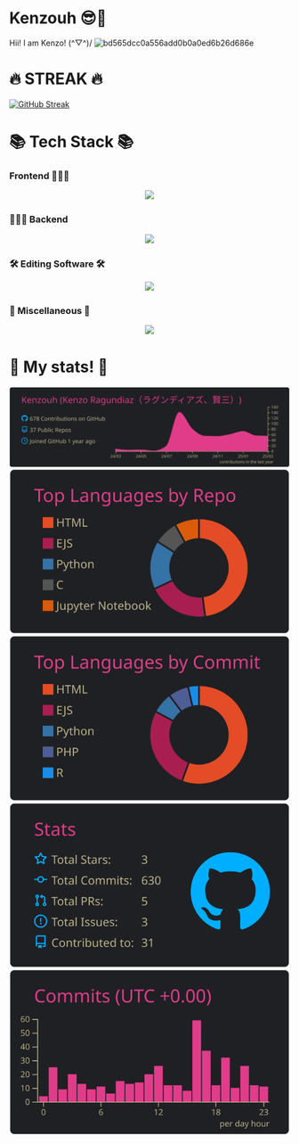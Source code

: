 # Kenzouh 😎🌸

Hii! I am Kenzo! (^▽^)/
![bd565dcc0a556add0b0a0ed6b26d686e](https://github.com/user-attachments/assets/6865f995-10b0-4cca-a114-028c631498de)

# 🔥 STREAK 🔥
[![GitHub Streak](https://github-readme-streak-stats-mu-drab.vercel.app?user=Kenzouh&theme=monokai-metallian)](https://git.io/streak-stats)

# 📚 Tech Stack 📚

### Frontend 👨🏻‍💻

<p align="center">
  <a href="https://skillicons.dev">
    <img src="https://skillicons.dev/icons?i=html,css,js,tailwind,react,npm" />
  </a>
</p>

### 🕵🏻‍♂️ Backend

<p align="center">
  <a href="https://skillicons.dev">
    <img src="https://skillicons.dev/icons?i=nodejs,express,php,mysql,py" />
  </a>
</p>

### 🛠️ Editing Software 🛠️

<p align="center">
  <a href="https://skillicons.dev">
    <img src="https://skillicons.dev/icons?i=ps,pr" />
  </a>
</p>

### 🔮 Miscellaneous 🔮

<p align="center">
  <a href="https://skillicons.dev">
    <img src="https://skillicons.dev/icons?i=vscode,git,github,figma,powershell,bash,md,replit" />
  </a>
</p>

# 🤩 My stats! 🤩
[![](https://raw.githubusercontent.com/Kenzouh/Kenzouh/master/profile-summary-card-output/bear/0-profile-details.svg)](https://github.com/vn7n24fzkq/github-profile-summary-cards)
[![](https://raw.githubusercontent.com/Kenzouh/Kenzouh/master/profile-summary-card-output/bear/1-repos-per-language.svg)](https://github.com/vn7n24fzkq/github-profile-summary-cards) [![](https://raw.githubusercontent.com/Kenzouh/Kenzouh/master/profile-summary-card-output/bear/2-most-commit-language.svg)](https://github.com/vn7n24fzkq/github-profile-summary-cards)
[![](https://raw.githubusercontent.com/Kenzouh/Kenzouh/master/profile-summary-card-output/bear/3-stats.svg)](https://github.com/vn7n24fzkq/github-profile-summary-cards) [![](https://raw.githubusercontent.com/Kenzouh/Kenzouh/master/profile-summary-card-output/bear/4-productive-time.svg)](https://github.com/vn7n24fzkq/github-profile-summary-cards)
